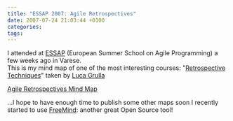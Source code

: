 ```yaml
---
title: "ESSAP 2007: Agile Retrospectives"
date: 2007-07-24 21:03:44 +0100
categories:
tags:
---
```


I attended at [ESSAP](http://essap.dicom.uninsubria.it/) (European Summer School on Agile Programming) a few weeks ago in Varese.  
This is my mind map of one of the most interesting courses: "[Retrospective Techniques](http://www.slideshare.net/lucagrulla/retrospectives-techniques/)" taken by [Luca Grulla](http://www.lucagrulla.it/)  

[Agile Retrospectives Mind Map](/assets/content/mindmaps/Retrospectives.mm)  

...I hope to have enough time to publish some other maps soon I recently started to use [FreeMind](http://freemind.sourceforge.net/wiki/index.php/Main_Page): another great Open Source tool!
